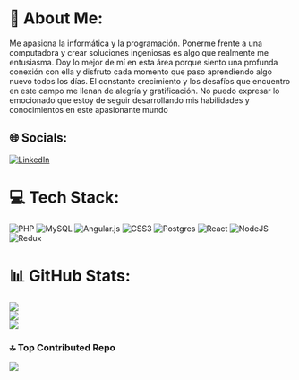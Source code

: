 # 💫 About Me:
Me apasiona la informática y la programación. Ponerme frente a una computadora y crear soluciones ingeniosas es algo que realmente me entusiasma. Doy lo mejor de mí en esta área porque siento una profunda conexión con ella y disfruto cada momento que paso aprendiendo algo nuevo todos los días. El constante crecimiento y los desafíos que encuentro en este campo me llenan de alegría y gratificación. No puedo expresar lo emocionado que estoy de seguir desarrollando mis habilidades y conocimientos en este apasionante mundo


## 🌐 Socials:
[![LinkedIn](https://img.shields.io/badge/LinkedIn-%230077B5.svg?logo=linkedin&logoColor=white)](https://linkedin.com/in/blenda-reyes-a2078811a/) 

# 💻 Tech Stack:
![PHP](https://img.shields.io/badge/php-%23777BB4.svg?style=for-the-badge&logo=php&logoColor=white) ![MySQL](https://img.shields.io/badge/mysql-%2300f.svg?style=for-the-badge&logo=mysql&logoColor=white) ![Angular.js](https://img.shields.io/badge/angular.js-%23E23237.svg?style=for-the-badge&logo=angularjs&logoColor=white) ![CSS3](https://img.shields.io/badge/css3-%231572B6.svg?style=for-the-badge&logo=css3&logoColor=white) ![Postgres](https://img.shields.io/badge/postgres-%23316192.svg?style=for-the-badge&logo=postgresql&logoColor=white) ![React](https://img.shields.io/badge/react-%2320232a.svg?style=for-the-badge&logo=react&logoColor=%2361DAFB) ![NodeJS](https://img.shields.io/badge/node.js-6DA55F?style=for-the-badge&logo=node.js&logoColor=white) ![Redux](https://img.shields.io/badge/redux-%23593d88.svg?style=for-the-badge&logo=redux&logoColor=white)
# 📊 GitHub Stats:
![](https://github-readme-stats.vercel.app/api?username=BLENDA23&theme=dark&hide_border=false&include_all_commits=true&count_private=true)<br/>
![](https://github-readme-streak-stats.herokuapp.com/?user=BLENDA23&theme=dark&hide_border=false)<br/>
![](https://github-readme-stats.vercel.app/api/top-langs/?username=BLENDA23&theme=dark&hide_border=false&include_all_commits=true&count_private=true&layout=compact)

### 🔝 Top Contributed Repo
![](https://github-contributor-stats.vercel.app/api?username=BLENDA23&limit=5&theme=dark&combine_all_yearly_contributions=true)

<!-- Proudly created with GPRM ( https://gprm.itsvg.in ) -->
